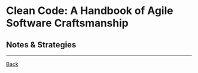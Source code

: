 # Clean Code: A Handbook of Agile Software Craftsmanship

## Notes & Strategies

---

[Back](README.md)